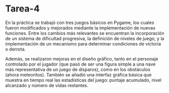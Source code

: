 # Tarea-4

En la práctica se trabajó con tres juegos básicos en Pygame, los cuales fueron modificados y mejorados mediante la implementación de nuevas funciones. Entre los cambios más relevantes se encuentran la incorporación de un sistema de dificultad progresiva, la definición de niveles de juego, y la implementación de un mecanismo para determinar condiciones de victoria o derrota.

Además, se realizaron mejoras en el diseño gráfico, tanto en el personaje controlado por el jugador (que pasó de ser una figura simple a una nave más representativa de un juego de disparos), como en los obstáculos (ahora meteoritos). También se añadió una interfaz gráfica básica que muestra en tiempo real las estadísticas del juego: puntaje acumulado, nivel alcanzado y número de vidas restantes.
